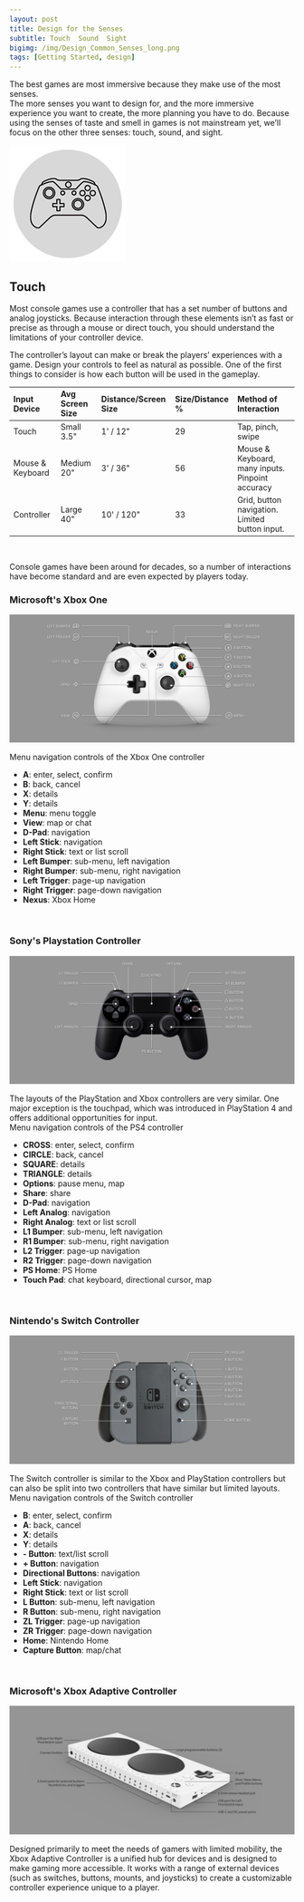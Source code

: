 ```yaml
---
layout: post
title: Design for the Senses
subtitle: Touch  Sound  Sight
bigimg: /img/Design_Common_Senses_long.png
tags: [Getting Started, design]
---
```


The best games are most immersive because they make use of the most senses.  
The more senses you want to design for, and the more immersive experience you want to create, the more planning you have to do. Because using the senses of taste and smell in games is not mainstream yet, we’ll focus on the other three senses: touch, sound, and sight.

![Touch](/img/Sense_Touch.png)

## Touch
Most console games use a controller that has a set number of buttons and analog joysticks. Because interaction through these elements isn’t as fast or precise as through a mouse or direct touch, you should understand the limitations of your controller device.

The controller’s layout can make or break the players’ experiences with a game. Design your controls to feel as natural as possible. One of the first things to consider is how each button will be used in the gameplay.

| Input Device | Avg Screen Size | Distance/Screen Size | Size/Distance % | Method of Interaction |
| :------ |:--- | :--- | :--- | :--- |
| Touch | Small 3.5" | 1' / 12" | 29 | Tap, pinch, swipe
| Mouse & Keyboard | Medium 20" | 3' / 36" | 56 | Mouse & Keyboard, many inputs. Pinpoint accuracy
| Controller | Large 40" | 10' / 120" | 33 | Grid, button navigation. Limited button input.

<br>

Console games have been around for decades, so a number of interactions have become standard and are even expected by players today.

### Microsoft's Xbox One
![Xbox One controller](/img/Xbox_Controller.jpg)

Menu navigation controls of the Xbox One controller
- **A**: enter, select, confirm
- **B**: back, cancel
- **X**: details
- **Y**: details
- **Menu**: menu toggle
- **View**: map or chat
- **D-Pad**: navigation
- **Left Stick**: navigation
- **Right Stick**: text or list scroll
- **Left Bumper**: sub-menu, left navigation
- **Right Bumper**: sub-menu, right navigation
- **Left Trigger**: page-up navigation
- **Right Trigger**: page-down navigation
- **Nexus**: Xbox Home

<br>
 
### Sony's Playstation Controller

![PS4 controller](/img/PS4_Controller.jpg)

The layouts of the PlayStation and Xbox controllers are very similar. One major exception is the touchpad, which was introduced in PlayStation 4 and offers additional opportunities for input.  
Menu navigation controls of the PS4 controller
- **CROSS**: enter, select, confirm
- **CIRCLE**: back, cancel
- **SQUARE**: details
- **TRIANGLE**: details
- **Options**: pause menu, map
- **Share**: share
- **D-Pad**: navigation
- **Left Analog**: navigation
- **Right Analog**: text or list scroll
- **L1 Bumper**: sub-menu, left navigation
- **R1 Bumper**: sub-menu, right navigation
- **L2 Trigger**: page-up navigation
- **R2 Trigger**: page-down navigation
- **PS Home**: PS Home
- **Touch Pad**: chat keyboard, directional cursor, map

<br>

### Nintendo's Switch Controller

![Switch controller](/img/Switch_Controller.jpg)

The Switch controller is similar to the Xbox and PlayStation controllers but can also be split into two controllers that have similar but limited layouts.  
Menu navigation controls of the Switch controller
- **B**: enter, select, confirm
- **A**: back, cancel
- **X**: details
- **Y**: details
- **- Button**: text/list scroll
- **+ Button**: navigation
- **Directional Buttons**: navigation
- **Left Stick**: navigation
- **Right Stick**: text or list scroll
- **L Button**: sub-menu, left navigation
- **R Button**: sub-menu, right navigation
- **ZL Trigger**: page-up navigation
- **ZR Trigger**: page-down navigation
- **Home**: Nintendo Home
- **Capture Button**: map/chat

<br>

### Microsoft's Xbox Adaptive Controller

![Xbox Adaptive controller](/img/Xbox_Adaptive_Controller.jpg)

Designed primarily to meet the needs of gamers with limited mobility, the Xbox Adaptive Controller is a unified hub for devices and is designed to make gaming more accessible. It works with a range of external devices (such as switches, buttons, mounts, and joysticks) to create a customizable controller experience unique to a player.

